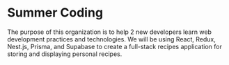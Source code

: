# Summer Coding

The purpose of this organization is to help 2 new developers learn web development practices and technologies. We will be using React, Redux, Nest.js, Prisma, and Supabase to create a full-stack recipes application for storing and displaying personal recipes.
